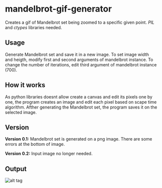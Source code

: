 # mandelbrot-gif-generator
Creates a gif of Mandelbrot set being zoomed to a specific given point. _PIL_ and _ctypes_ libraries needed.


## Usage 

Generate Mandelbrot set and save it in a new image.
To set image width and heigth, modify first and second arguments of mandelbrot instance.
To change the number of iterations, edit third argument of mandelbrot instance (700).


## How it works

As python libraries doesnt allow create a canvas and edit its pixels one by one, the program creates an image and edit each pixel based on scape time algorithm.
Afther generating the Mandelbrot set, the program saves it on the selected image.


## Version

**Version 0.1:** Mandelbrot set is generated on a png image. There are some errors at the bottom of image.

**Version 0.2:** Input image no longer needed.


## Output

![alt tag](mandelbrot_background_9300x9300.png)
